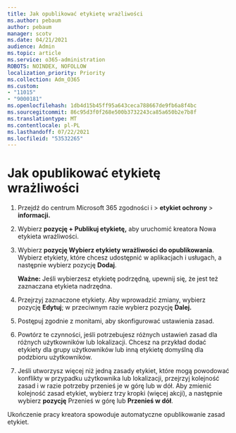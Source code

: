 ```yaml
---
title: Jak opublikować etykietę wrażliwości
ms.author: pebaum
author: pebaum
manager: scotv
ms.date: 04/21/2021
audience: Admin
ms.topic: article
ms.service: o365-administration
ROBOTS: NOINDEX, NOFOLLOW
localization_priority: Priority
ms.collection: Adm_O365
ms.custom:
- "11015"
- "9000181"
ms.openlocfilehash: 1db4d15b45ff95a643ceca788667de9fb6a8f4bc
ms.sourcegitcommit: 86c95d3f0f268e500b3732243ca85a650b2e7b8f
ms.translationtype: MT
ms.contentlocale: pl-PL
ms.lasthandoff: 07/22/2021
ms.locfileid: "53532265"
---
```

# <a name="how-to-publish-a-sensitivity-label"></a>Jak opublikować etykietę wrażliwości

1. Przejdź do centrum Microsoft 365 zgodności i > **etykiet ochrony**  >  **informacji.**

1. Wybierz **pozycję + Publikuj etykietę,** aby uruchomić kreatora Nowa etykieta wrażliwości.

1. Wybierz **pozycję Wybierz etykiety wrażliwości do opublikowania**. Wybierz etykiety, które chcesz udostępnić w aplikacjach i usługach, a następnie wybierz pozycję **Dodaj**.

    **Ważne:** Jeśli wybierzesz etykietę podrzędną, upewnij się, że jest też zaznaczana etykieta nadrzędna.

1. Przejrzyj zaznaczone etykiety. Aby wprowadzić zmiany, wybierz pozycję **Edytuj**; w przeciwnym razie wybierz pozycję **Dalej.**

1. Postępuj zgodnie z monitami, aby skonfigurować ustawienia zasad.

1. Powtórz te czynności, jeśli potrzebujesz różnych ustawień zasad dla różnych użytkowników lub lokalizacji. Chcesz na przykład dodać etykiety dla grupy użytkowników lub inną etykietę domyślną dla podzbioru użytkowników.

1. Jeśli utworzysz więcej niż jedną zasady etykiet, które mogą powodować konflikty w przypadku użytkownika lub lokalizacji, przejrzyj kolejność zasad i w razie potrzeby przenieś je w górę lub w dół. Aby zmienić kolejność zasad etykiet, wybierz trzy kropki (więcej akcji), a następnie wybierz **pozycję** Przenieś w górę lub **Przenieś w dół**.

Ukończenie pracy kreatora spowoduje automatyczne opublikowanie zasad etykiet.
